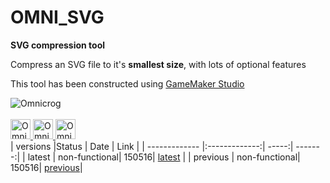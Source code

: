 
# OMNI_SVG
<b>SVG compression tool</b>
<p>Compress an SVG file to it's <b>smallest size</b>, with lots of optional features</p>

This tool has been constructed using <a href="http://www.yoyogames.com/gamemaker">GameMaker Studio</a>

<div>
<img title="Omnicrog" src="https://scontent-lhr3-1.xx.fbcdn.net/v/t1.0-1/p160x160/10858540_10205422314899201_8699371067342511992_n.jpg?oh=cecfb57090eb62cfb6316bb5e8a69777&oe=57A7444C">
<br>
<br>
<a href="https://www.facebook.com/omnicrog">
<img title="Omnicrog on Facebook" width="32px" height="32px"
src="https://lh4.googleusercontent.com/ru7436qdptLVXyBaBCbxwtPmqWeaHIhU807mvklvJ2ajMor7Sz62YADNWobbPIJZ0MP8DQ=w320-h200-k"></img>
</a>
<a href="https://github.com/omnicrog">
<img title="Omnicrog on GitHub" width="32px" height="32px"
src="https://drive.google.com/thumbnail?id=0B12ImthY9ivFY3ZUSFlZSWt2U3c&authuser=0&v=1463269882837&sz=w800-rw"></img>
</a>
<a href="https://twitter.com/omnicrog">
<img title="Omnicrog on Twitter" width="32px" height="32px"
src="https://drive.google.com/thumbnail?id=0B12ImthY9ivFVWZPMm5fUzRWYm8&authuser=0&v=1463269882837&sz=w84-h63"></img>
</a>
</div>
| versions      |Status         | Date  | Link    |
| ------------- |:-------------:| -----:| -------:|
| latest        | non-functional| 150516| <a href="https://github.com/omnicrog/OMNI_SVG">latest</a>  |
| previous      | non-functional| 150516| <a href="https://github.com/omnicrog/OMNI_SVG/tree/b2c8cd69910212e10ad3bc734e1c5acff272d39b">previous</a>|

